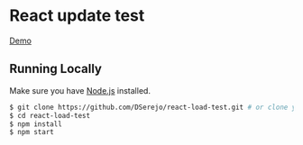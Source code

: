 # React update test

[Demo](https://enigmatic-sea-65934.herokuapp.com/)

## Running Locally

Make sure you have [Node.js](http://nodejs.org/) installed.

```sh
$ git clone https://github.com/DSerejo/react-load-test.git # or clone your own fork
$ cd react-load-test
$ npm install
$ npm start
```


